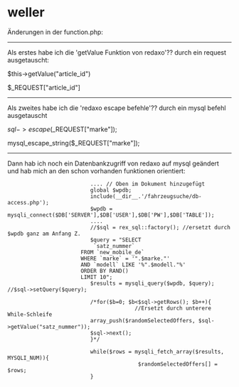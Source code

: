 # weller


Änderungen in der function.php:
__________________________________________________________________________________________

Als erstes habe ich die 'getValue Funktion von redaxo'?? durch ein request ausgetauscht:

$this->getValue("article_id")

$_REQUEST["article_id"]


__________________________________________________________________________________________

Als zweites habe ich die 'redaxo escape befehle'?? durch ein mysql befehl ausgetauscht

$sql->escape($_REQUEST["marke"]); 

mysql_escape_string($_REQUEST["marke"]);

__________________________________________________________________________________________

Dann hab ich noch ein Datenbankzugriff von redaxo auf mysql geändert und hab mich an den schon vorhanden funktionen orientiert:

                              .... // Oben im Dokument hinzugefügt
                              global $wpdb;
                              include(__dir__.'/fahrzeugsuche/db-access.php');
                              $wpdb = mysqli_connect($DB['SERVER'],$DB['USER'],$DB['PW'],$DB['TABLE']);
                              ....
                              //$sql = rex_sql::factory(); //ersetzt durch $wpdb ganz am Anfang Z.
                              $query = "SELECT 
                               `satz_nummer`
                           FROM `new_mobile_de`
                           WHERE `marke` = '".$marke."' 
                           AND `modell` LIKE '%".$modell."%' 
                           ORDER BY RAND() 
                           LIMIT 10";
                              $results = mysqli_query($wpdb, $query); //$sql->setQuery($query);

                              /*for($b=0; $b<$sql->getRows(); $b++){
                                            //Ersetzt durch unterere While-Schleife
                              array_push($randomSelectedOffers, $sql->getValue("satz_nummer"));
                              $sql->next();
                              }*/

                              while($rows = mysqli_fetch_array($results, MYSQLI_NUM)){
                                             $randomSelectedOffers[] = $rows;
                              }
